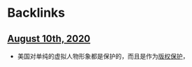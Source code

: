 
# Backlinks
## [August 10th, 2020](<August 10th, 2020.md>)
- 美国对单纯的虚拟人物形象都是保护的，而且是作为[版权保护](<版权保护.md>)，

